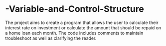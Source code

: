# -Variable-and-Control-Structure
The project aims to create a program that allows the user to calculate their interest rate on investment or calculate the amount that should be repaid on a home loan each month. The code includes comments to maintain troubleshoot as well as clarifying the reader.
